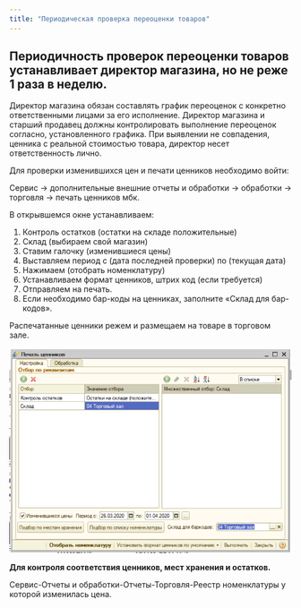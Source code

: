 ```yaml
---
title: "Периодическая проверка переоценки товаров"
---
```


## Периодичность проверок переоценки товаров устанавливает директор магазина, но не реже 1 раза в неделю.

Директор магазина обязан составлять график переоценок с конкретно ответственными лицами за его исполнение. Директор магазина и старший продавец должны контролировать выполнение переоценок согласно, установленного графика. При выявлении не совпадения, ценника с реальной стоимостью товара, директор несет ответственность лично.

Для проверки изменившихся цен и печати ценников необходимо войти:

Сервис → дополнительные внешние отчеты и обработки → обработки → торговля → печать ценников мбк.

В открывшемся окне устанавливаем:

1.  Контроль остатков (остатки на складе положительные) 
2.  Склад (выбираем свой магазин)
3.  Ставим галочку (изменившиеся цены)
4.  Выставляем период с (дата последней проверки) по (текущая дата)
5.  Нажимаем (отобрать номенклатуру)
6.  Устанавливаем формат ценников, штрих код (если требуется)
7.  Отправляем на печать.
8.  Если необходимо бар-коды на ценниках, заполните «Склад для бар-кодов».

Распечатанные ценники режем и размещаем на товаре в торговом зале.

![](_attach/lu902410d6f_tmp_283b3656bc740235.png)

**Для контроля соответствия ценников, мест хранения и остатков.**

Сервис-Отчеты и обработки-Отчеты-Торговля-Реестр номенклатуры у которой изменилась цена.